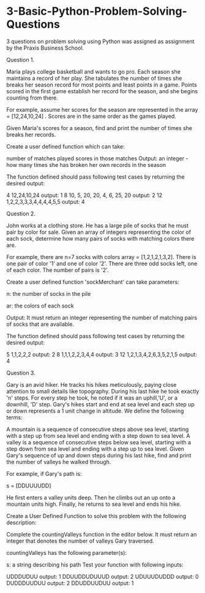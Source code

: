# 3-Basic-Python-Problem-Solving-Questions
3 questions on problem solving using Python was assigned as assignment by the Praxis Business School.

Question 1.

Maria plays college basketball and wants to go pro. Each season she maintains a record of her play. She tabulates the number of times she breaks her season record for most points and least points in a game. Points scored in the first game establish her record for the season, and she begins counting from there.

For example, assume her scores for the season are represented in the array = [12,24,10,24] . Scores are in the same order as the games played.

Given Maria's scores for a season, find and print the number of times she breaks her records.

Create a user defined function which can take:

number of matches played
scores in those matches
Output: an integer - how many times she has broken her own records in the season

The function defined should pass following test cases by returning the desired output:

4
12,24,10,24
output: 1
8
10, 5, 20, 20, 4, 6, 25, 20
output: 2
12
1,2,2,3,3,3,4,4,4,4,5,5
output: 4

Question 2.

John works at a clothing store. He has a large pile of socks that he must pair by color for sale. Given an array of integers representing the color of each sock, determine how many pairs of socks with matching colors there are.

For example, there are n=7 socks with colors array = [1,2,1,2,1,3,2]. There is one pair of color '1' and one of color '2'. There are three odd socks left, one of each color. The number of pairs is '2'.

Create a user defined function 'sockMerchant' can take parameters:

n: the number of socks in the pile

ar: the colors of each sock

Output: It must return an integer representing the number of matching pairs of socks that are available.

The function defined should pass following test cases by returning the desired output:

5
1,1,2,2,2
output: 2
8
1,1,1,2,2,3,4,4
output: 3
12
1,2,1,3,4,2,6,3,5,2,1,5
output: 4

Question 3.

Gary is an avid hiker. He tracks his hikes meticulously, paying close attention to small details like topography. During his last hike he took exactly 'n' steps. For every step he took, he noted if it was an uphill,'U', or a downhill, 'D' step. Gary's hikes start and end at sea level and each step up or down represents a 1 unit change in altitude. We define the following terms:

A mountain is a sequence of consecutive steps above sea level, starting with a step up from sea level and ending with a step down to sea level.
A valley is a sequence of consecutive steps below sea level, starting with a step down from sea level and ending with a step up to sea level.
Given Gary's sequence of up and down steps during his last hike, find and print the number of valleys he walked through.

For example, if Gary's path is:

s = [DDUUUUDD]

He first enters a valley units deep. Then he climbs out an up onto a mountain units high. Finally, he returns to sea level and ends his hike.

Create a User Defined Function to solve this problem with the following description:

Complete the countingValleys function in the editor below. It must return an integer that denotes the number of valleys Gary traversed.

countingValleys has the following parameter(s):

s: a string describing his path
Test your function with following inputs:

UDDDUDUU
output: 1
DDUUDDUDUUUD
output: 2
UDUUUDUDDD
output: 0
DUDDDUUDUU
output: 2
DDUDDUUDUU
output: 1

